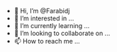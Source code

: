 - 👋 Hi, I’m @Farabidj
- 👀 I’m interested in ...
- 🌱 I’m currently learning ...
- 💞️ I’m looking to collaborate on ...
- 📫 How to reach me ...

<!---
Farabidj/Farabidj is a ✨ special ✨ repository because its `README.md` (this file) appears on your GitHub profile.
You can click the Preview link to take a look at your changes.
--->

